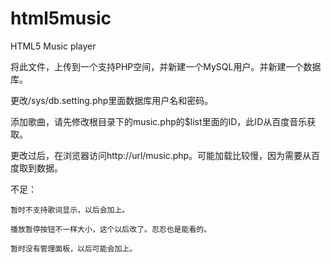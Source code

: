 html5music
==========

HTML5 Music player

将此文件，上传到一个支持PHP空间，并新建一个MySQL用户。并新建一个数据库。

更改/sys/db.setting.php里面数据库用户名和密码。

添加歌曲，请先修改根目录下的music.php的$list里面的ID，此ID从百度音乐获取。

更改过后，在浏览器访问http://url/music.php。可能加载比较慢，因为需要从百度取到数据。

不足：
	
	暂时不支持歌词显示，以后会加上。

	播放暂停按钮不一样大小，这个以后改了。忍忍也是能看的。

	暂时没有管理面板，以后可能会加上。
